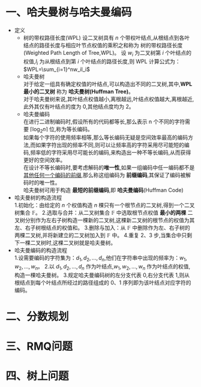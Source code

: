 # 一、哈夫曼树与哈夫曼编码  
  - 定义  
    - 树的带权路径长度(WPL) 
      设二叉树具有 $n$ 个带权叶结点,从根结点到各叶结点的路径长度与相应叶节点权值的乘积之和称为 树的带权路径长度(Weighted Path Length of Tree,WPL)。
      设 $w_i$ 为二叉树第 $i$ 个叶结点的权值,$l_i$ 为从根结点到第 $i$ 个叶结点的路径长度,则 WPL 计算公式为：$WPL=\sum_{i=1}^nw_il_i$
    - 哈夫曼树  
      对于给定一组具有确定权值的叶结点,可以构造出不同的二叉树,其中,**WPL 最小的二叉树** 称为 **哈夫曼树(Huffman Tree)**。  
      对于哈夫曼树来说,其叶结点权值越小,离根越远,叶结点权值越大,离根越近,此外其仅有叶结点的度为 $0$,其他结点度均为 $2$。
    - 哈夫曼编码  
      在进行二进制编码时,假设所有的代码都等长,那么表示 n 个不同的字符需要 $\left \lceil \log_2 n \right \rceil$ 位,称为等长编码。  
      如果每个字符的使用频率相等,那么等长编码无疑是空间效率最高的编码方法,而如果字符出现的频率不同,则可以让频率高的字符采用尽可能短的编码,频率低的字符采用尽可能长的编码,来构造出一种不等长编码,从而获得更好的空间效率。  
      在设计不等长编码时,要考虑解码的**唯一性**,如果一组编码中任一编码都不是<u>其他任何一个编码的前缀</u>,那么称这组编码为 **前缀编码**,其保证了编码被解码时的唯一性。  
      哈夫曼树可用于构造 **最短的前缀编码**,即 **哈夫曼编码**(Huffman Code)
  - 哈夫曼树的构造流程  
    1.初始化：由给定的 $n$ 个权值构造 $n$ 棵只有一个根节点的二叉树,得到一个二叉树集合 $\mathbb{F}$。
    2.选取与合并：从二叉树集合 $\mathbb{F}$ 中选取根节点权值 **最小的两棵** 二叉树分别作为左右子树构造一棵新的二叉树,这棵新二叉树的根节点的权值为其左、右子树根结点的权值和。
    3.删除与加入：从 $\mathbb{F}$ 中删除作为左、右子树的两棵二叉树,并将新建立的二叉树加入到 $\mathbb{F}$ 中。
    4.重复 2、3 步,当集合中只剩下一棵二叉树时,这棵二叉树就是哈夫曼树。
  - 哈夫曼编码的构造流程  
    1.设需要编码的字符集为：$d_1,d_2,\dots,d_n$,他们在字符串中出现的频率为：$w_1,w_2,\dots,w_n$。
    2.以 $d_1,d_2,\dots,d_n$ 作为叶结点,$w_1,w_2,\dots,w_n$ 作为叶结点的权值,构造一棵哈夫曼树。
    3.规定哈夫曼编码树的左分支代表 $0$,右分支代表 $1$,则从根结点到每个叶结点所经过的路径组成的 $0、1$ 序列即为该叶结点对应字符的编码。

# 二、分数规划

# 三、RMQ问题

# 四、树上问题